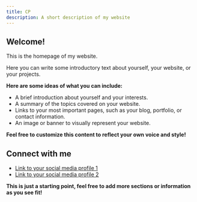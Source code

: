 ```yaml
---
title: CP
description: A short description of my website
---
```


## Welcome!

This is the homepage of my website. 

Here you can write some introductory text about yourself, your website, or your projects.

**Here are some ideas of what you can include:**

* A brief introduction about yourself and your interests.
* A summary of the topics covered on your website.
* Links to your most important pages, such as your blog, portfolio, or contact information.
* An image or banner to visually represent your website.

**Feel free to customize this content to reflect your own voice and style!**

## Connect with me

* [Link to your social media profile 1](https://example.com/profile1)
* [Link to your social media profile 2](https://example.com/profile2)

**This is just a starting point, feel free to add more sections or information as you see fit!**
